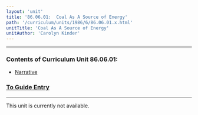 ```yaml
---
layout: 'unit'
title: '86.06.01:  Coal As A Source of Energy'
path: '/curriculum/units/1986/6/86.06.01.x.html'
unitTitle: 'Coal As A Source of Energy'
unitAuthor: 'Carolyn Kinder'
---
```


<body>
<hr/>
 <h3>
  Contents of Curriculum Unit 86.06.01:
 </h3>
 <ul>
  <a href="#a">
   <li>
    Narrative
   </li>
  </a>
 </ul>
 <h3>
  <a href="../../../guides/1986/6/86.06.01.x.html">
   To Guide Entry
  </a>
 </h3>
<hr/>
 This unit is currently not available.

</body>
